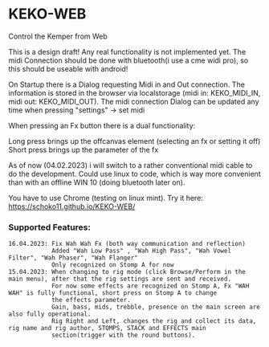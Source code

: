 # KEKO-WEB
Control the Kemper from Web

This is a design draft! Any real functionality is not implemented yet. The midi Connection should be done with bluetooth(i use a cme widi pro), so this should be useable with android!

On Startup there is a Dialog requesting Midi in and Out connection.
The information is stored in the browser via localstorage (midi in: KEKO_MIDI_IN, midi out: KEKO_MIDI_OUT).
The midi connection Dialog can be updated any time when pressing "settings" -> set midi


When pressing an Fx button there is a dual functionality: 

Long press brings up the offcanvas element (selecting an fx or setting it off)
Short press brings up the parameter of the fx
 
As of now (04.02.2023) i will switch to a rather conventional midi cable to do the development.
Could use linux to code, which is way more convenient than with an offline WIN 10 (doing bluetooth later on).


You have to use Chrome (testing on linux mint).
Try it here: https://schoko11.github.io/KEKO-WEB/


### Supported Features:
```
16.04.2023: Fix Wah Wah Fx (both way communication and reflection)
            Added "Wah Low Pass" , "Wah High Pass", "Wah Vowel Filter", "Wah Phaser", "Wah Flanger"
            Only recognized on Stomp A for now
15.04.2023: When changing to rig mode (click Browse/Perform in the main menu), after that the rig settings are sent and received.
            For now some effects are recognized on Stomp A, Fx "WAH WAH" is fully functional, short press on Stomp A to change
            the effects parameter.
            Gain, bass, mids, trebble, presence on the main screen are also fully operational.
            Rig Right and Left, changes the rig and collect its data, rig name and rig author, STOMPS, STACK and EFFECTS main
            section(trigger with the round buttons).    
```